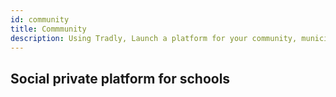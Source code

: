 ```yaml
---
id: community
title: Commmunity
description: Using Tradly, Launch a platform for your community, municipalities. Allow students to learn each other. Comes with pre-built apps + robust set of APIs. 
---
```


## Social private platform for schools
